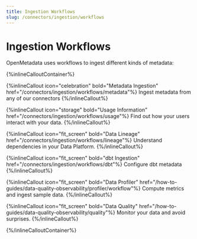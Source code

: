 ```yaml
---
title: Ingestion Workflows
slug: /connectors/ingestion/workflows
---
```


# Ingestion Workflows

OpenMetadata uses workflows to ingest different kinds of metadata:

{%inlineCalloutContainer%}

{%inlineCallout
  icon="celebration"
  bold="Metadata Ingestion"
  href="/connectors/ingestion/workflows/metadata"%}
Ingest metadata from any of our connectors
{%/inlineCallout%}

{%inlineCallout
  icon="storage"
  bold="Usage Information"
  href="/connectors/ingestion/workflows/usage"%}
Find out how your users interact with your data.
{%/inlineCallout%}

{%inlineCallout
  icon="fit_screen"
  bold="Data Lineage"
  href="/connectors/ingestion/workflows/lineage"%}
Understand dependencies in your Data Platform.
{%/inlineCallout%}

{%inlineCallout
  icon="fit_screen"
  bold="dbt Ingestion"
  href="/connectors/ingestion/workflows/dbt"%}
Configure dbt metadata
{%/inlineCallout%}

{%inlineCallout
  icon="fit_screen"
  bold="Data Profiler"
  href="/how-to-guides/data-quality-observability/profiler/workflow"%}
Compute metrics and ingest sample data.
{%/inlineCallout%}

{%inlineCallout
  icon="fit_screen"
  bold="Data Quality"
  href="/how-to-guides/data-quality-observability/quality"%}
Monitor your data and avoid surprises.
{%/inlineCallout%}

{%/inlineCalloutContainer%}
